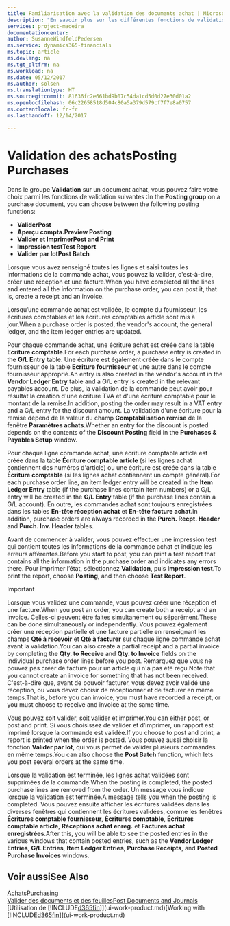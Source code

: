 ```yaml
---
title: Familiarisation avec la validation des documents achat | Microsoft Docs
description: "En savoir plus sur les différentes fonctions de validation pour valider des documents achat."
services: project-madeira
documentationcenter: 
author: SusanneWindfeldPedersen
ms.service: dynamics365-financials
ms.topic: article
ms.devlang: na
ms.tgt_pltfrm: na
ms.workload: na
ms.date: 05/12/2017
ms.author: solsen
ms.translationtype: HT
ms.sourcegitcommit: 81636fc2e661bd9b07c54da1cd5d0d27e30d01a2
ms.openlocfilehash: 06c22658518d504c80a5a379d579cf7f7e8a0757
ms.contentlocale: fr-fr
ms.lasthandoff: 12/14/2017

---
```

# <a name="posting-purchases"></a><span data-ttu-id="e49f4-103">Validation des achats</span><span class="sxs-lookup"><span data-stu-id="e49f4-103">Posting Purchases</span></span>
<span data-ttu-id="e49f4-104">Dans le groupe **Validation** sur un document achat, vous pouvez faire votre choix parmi les fonctions de validation suivantes :</span><span class="sxs-lookup"><span data-stu-id="e49f4-104">In the **Posting group** on a purchase document, you can choose between the following posting functions:</span></span>

* <span data-ttu-id="e49f4-105">**Valider**</span><span class="sxs-lookup"><span data-stu-id="e49f4-105">**Post**</span></span>
* <span data-ttu-id="e49f4-106">**Aperçu compta.**</span><span class="sxs-lookup"><span data-stu-id="e49f4-106">**Preview Posting**</span></span>
* <span data-ttu-id="e49f4-107">**Valider et Imprimer**</span><span class="sxs-lookup"><span data-stu-id="e49f4-107">**Post and Print**</span></span>
* <span data-ttu-id="e49f4-108">**Impression test**</span><span class="sxs-lookup"><span data-stu-id="e49f4-108">**Test Report**</span></span>
* <span data-ttu-id="e49f4-109">**Valider par lot**</span><span class="sxs-lookup"><span data-stu-id="e49f4-109">**Post Batch**</span></span>

<span data-ttu-id="e49f4-110">Lorsque vous avez renseigné toutes les lignes et saisi toutes les informations de la commande achat, vous pouvez la valider, c'est-à-dire, créer une réception et une facture.</span><span class="sxs-lookup"><span data-stu-id="e49f4-110">When you have completed all the lines and entered all the information on the purchase order, you can post it, that is, create a receipt and an invoice.</span></span>

<span data-ttu-id="e49f4-111">Lorsqu’une commande achat est validée, le compte du fournisseur, les écritures comptables et les écritures comptables article sont mis à jour.</span><span class="sxs-lookup"><span data-stu-id="e49f4-111">When a purchase order is posted, the vendor's account, the general ledger, and the item ledger entries are updated.</span></span>

<span data-ttu-id="e49f4-112">Pour chaque commande achat, une écriture achat est créée dans la table **Ecriture comptable**.</span><span class="sxs-lookup"><span data-stu-id="e49f4-112">For each purchase order, a purchase entry is created in the **G/L Entry** table.</span></span> <span data-ttu-id="e49f4-113">Une écriture est également créée dans le compte fournisseur de la table **Ecriture fournisseur** et une autre dans le compte fournisseur approprié.</span><span class="sxs-lookup"><span data-stu-id="e49f4-113">An entry is also created in the vendor's account in the **Vendor Ledger Entry** table and a G/L entry is created in the relevant payables account.</span></span> <span data-ttu-id="e49f4-114">De plus, la validation de la commande peut avoir pour résultat la création d'une écriture TVA et d'une écriture comptable pour le montant de la remise.</span><span class="sxs-lookup"><span data-stu-id="e49f4-114">In addition, posting the order may result in a VAT entry and a G/L entry for the discount amount.</span></span> <span data-ttu-id="e49f4-115">La validation d'une écriture pour la remise dépend de la valeur du champ **Comptabilisation remise** de la fenêtre **Paramètres achats**.</span><span class="sxs-lookup"><span data-stu-id="e49f4-115">Whether an entry for the discount is posted depends on the contents of the **Discount Posting** field in the **Purchases & Payables Setup** window.</span></span>

<span data-ttu-id="e49f4-116">Pour chaque ligne commande achat, une écriture comptable article est créée dans la table **Écriture comptable article** (si les lignes achat contiennent des numéros d'article) ou une écriture est créée dans la table **Écriture comptable** (si les lignes achat contiennent un compte général).</span><span class="sxs-lookup"><span data-stu-id="e49f4-116">For each purchase order line, an item ledger entry will be created in the **Item Ledger Entry** table (if the purchase lines contain item numbers) or a G/L entry will be created in the **G/L Entry** table (if the purchase lines contain a G/L account).</span></span> <span data-ttu-id="e49f4-117">En outre, les commandes achat sont toujours enregistrées dans les tables **En-tête réception achat** et **En-tête facture achat**.</span><span class="sxs-lookup"><span data-stu-id="e49f4-117">In addition, purchase orders are always recorded in the **Purch. Recpt. Header** and **Purch. Inv. Header** tables.</span></span>

<span data-ttu-id="e49f4-118">Avant de commencer à valider, vous pouvez effectuer une impression test qui contient toutes les informations de la commande achat et indique les erreurs afférentes.</span><span class="sxs-lookup"><span data-stu-id="e49f4-118">Before you start to post, you can print a test report that contains all the information in the purchase order and indicates any errors there.</span></span> <span data-ttu-id="e49f4-119">Pour imprimer l’état, sélectionnez **Validation**, puis **Impression test**.</span><span class="sxs-lookup"><span data-stu-id="e49f4-119">To print the report, choose **Posting**, and then choose **Test Report**.</span></span>

> [!IMPORTANT]  
>   <span data-ttu-id="e49f4-120">Lorsque vous validez une commande, vous pouvez créer une réception et une facture.</span><span class="sxs-lookup"><span data-stu-id="e49f4-120">When you post an order, you can create both a receipt and an invoice.</span></span> <span data-ttu-id="e49f4-121">Celles-ci peuvent être faites simultanément ou séparément.</span><span class="sxs-lookup"><span data-stu-id="e49f4-121">These can be done simultaneously or independently.</span></span> <span data-ttu-id="e49f4-122">Vous pouvez également créer une réception partielle et une facture partielle en renseignant les champs **Qté à recevoir** et **Qté à facturer** sur chaque ligne commande achat avant la validation.</span><span class="sxs-lookup"><span data-stu-id="e49f4-122">You can also create a partial receipt and a partial invoice by completing the **Qty. to Receive** and **Qty. to Invoice** fields on the individual purchase order lines before you post.</span></span> <span data-ttu-id="e49f4-123">Remarquez que vous ne pouvez pas créer de facture pour un article qui n'a pas été reçu.</span><span class="sxs-lookup"><span data-stu-id="e49f4-123">Note that you cannot create an invoice for something that has not been received.</span></span> <span data-ttu-id="e49f4-124">C'est-à-dire que, avant de pouvoir facturer, vous devez avoir validé une réception, ou vous devez choisir de réceptionner et de facturer en même temps.</span><span class="sxs-lookup"><span data-stu-id="e49f4-124">That is, before you can invoice, you must have recorded a receipt, or you must choose to receive and invoice at the same time.</span></span>

<span data-ttu-id="e49f4-125">Vous pouvez soit valider, soit valider et imprimer.</span><span class="sxs-lookup"><span data-stu-id="e49f4-125">You can either post, or post and print.</span></span> <span data-ttu-id="e49f4-126">Si vous choisissez de valider et d’imprimer, un rapport est imprimé lorsque la commande est validée.</span><span class="sxs-lookup"><span data-stu-id="e49f4-126">If you choose to post and print, a report is printed when the order is posted.</span></span> <span data-ttu-id="e49f4-127">Vous pouvez aussi choisir la fonction **Valider par lot**, qui vous permet de valider plusieurs commandes en même temps.</span><span class="sxs-lookup"><span data-stu-id="e49f4-127">You can also choose the **Post Batch** function, which lets you post several orders at the same time.</span></span>

<span data-ttu-id="e49f4-128">Lorsque la validation est terminée, les lignes achat validées sont supprimées de la commande.</span><span class="sxs-lookup"><span data-stu-id="e49f4-128">When the posting is completed, the posted purchase lines are removed from the order.</span></span> <span data-ttu-id="e49f4-129">Un message vous indique lorsque la validation est terminée.</span><span class="sxs-lookup"><span data-stu-id="e49f4-129">A message tells you when the posting is completed.</span></span> <span data-ttu-id="e49f4-130">Vous pouvez ensuite afficher les écritures validées dans les diverses fenêtres qui contiennent les écritures validées, comme les fenêtres **Écritures comptable fournisseur**, **Écritures comptable**, **Écritures comptable article**, **Réceptions achat enreg.** et **Factures achat enregistrées**.</span><span class="sxs-lookup"><span data-stu-id="e49f4-130">After this, you will be able to see the posted entries in the various windows that contain posted entries, such as the **Vendor Ledger Entries**, **G/L Entries**, **Item Ledger Entries**, **Purchase Receipts**, and **Posted Purchase Invoices** windows.</span></span>

## <a name="see-also"></a><span data-ttu-id="e49f4-131">Voir aussi</span><span class="sxs-lookup"><span data-stu-id="e49f4-131">See Also</span></span>
[<span data-ttu-id="e49f4-132">Achats</span><span class="sxs-lookup"><span data-stu-id="e49f4-132">Purchasing</span></span>](purchasing-manage-purchasing.md)  
[<span data-ttu-id="e49f4-133">Valider des documents et des feuilles</span><span class="sxs-lookup"><span data-stu-id="e49f4-133">Post Documents and Journals</span></span>](ui-post-documents-journals.md)  
<span data-ttu-id="e49f4-134">[Utilisation de [!INCLUDE[d365fin](includes/d365fin_md.md)]](ui-work-product.md)</span><span class="sxs-lookup"><span data-stu-id="e49f4-134">[Working with [!INCLUDE[d365fin](includes/d365fin_md.md)]](ui-work-product.md)</span></span>


